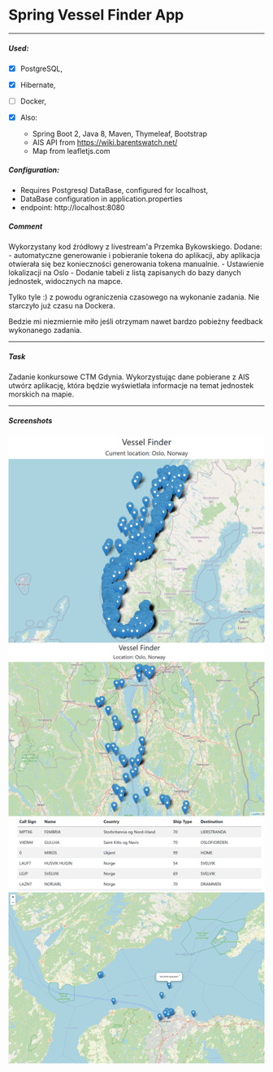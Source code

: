 # Spring Vessel Finder App
***
##### Used:
- [X] PostgreSQL,
- [X] Hibernate,
- [ ] Docker,

- [X] Also:
    - Spring Boot 2, Java 8, Maven, Thymeleaf, Bootstrap
    - AIS API from https://wiki.barentswatch.net/
    - Map from leafletjs.com

##### Configuration:
- Requires Postgresql DataBase, configured for localhost,
- DataBase configuration in application.properties
- endpoint: http://localhost:8080

##### Comment
Wykorzystany kod źródłowy z livestream'a Przemka Bykowskiego. 
    Dodane:
    - automatyczne generowanie i pobieranie tokena do aplikacji, aby aplikacja otwierała się bez konieczności generowania tokena manualnie.
    - Ustawienie lokalizacji na Oslo 
    - Dodanie tabeli z listą zapisanych do bazy danych jednostek, widocznych na mapce.
    
Tylko tyle :) z powodu ograniczenia czasowego na wykonanie zadania. Nie starczyło już czasu na Dockera. 

Bedzie mi niezmiernie miło jeśli otrzymam nawet bardzo pobieżny feedback wykonanego zadania.

***
##### Task
Zadanie konkursowe CTM Gdynia. Wykorzystując dane pobierane z AIS utwórz aplikację, która będzie wyświetlała informacje na temat jednostek morskich na mapie.

***
##### Screenshots
![screen shot](https://github.com/Rafal-Stefanski/Spring-Vessel-Finder/blob/master/src/main/resources/static/screenshot_02.png)
![screen shot](https://github.com/Rafal-Stefanski/Spring-Vessel-Finder/blob/master/src/main/resources/static/screenshot_03.png)
![screen shot](https://github.com/Rafal-Stefanski/Spring-Vessel-Finder/blob/master/src/main/resources/static/screenshot_01.png)
